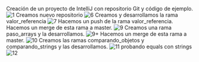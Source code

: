 Creación de un proyecto de IntelliJ con repositorio Git y código de ejemplo.
![1](https://user-images.githubusercontent.com/114091394/205699513-50c0ce9b-eed1-4f77-a608-ceb1c2f4ccd0.png)
Creamos nuevo repositorio
![6](https://user-images.githubusercontent.com/114091394/205699682-f89a34ff-1ca8-4e9f-8ea0-9593a52098b7.png)
Creamos y desarrollamos la rama valor_referencia
![7](https://user-images.githubusercontent.com/114091394/205699985-07d9b126-13f2-46dc-86f7-eea6c73c6cd7.png)
Hacemos un push de la rama valor_referencia. Hacemos un merge de esta rama a master.
![9](https://user-images.githubusercontent.com/114091394/205700072-f568c629-1dd4-40f6-9722-1a9c24214011.png)
Creamos una rama paso_arrays y la desarrollamos.
![9+](https://user-images.githubusercontent.com/114091394/205700158-62ee26d2-c170-418d-a359-1f261c07fbca.png)
Hacemos un merge de esta rama a master.
![10](https://user-images.githubusercontent.com/114091394/205700206-dca54702-6648-464b-8a87-d329a8f52b27.png)
Creamos las ramas comparando_objetos y comparando_strings y las desarrollamos.
![11](https://user-images.githubusercontent.com/114091394/205700878-e5c9fa8d-412f-4156-8b46-a13cad9934d5.png)
probando equals con strings
![12](https://user-images.githubusercontent.com/114091394/205702615-5a83066a-c012-42b9-b451-51ad264e676a.png)
